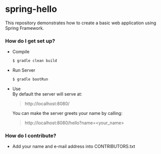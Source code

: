 # spring-hello #

This repository demonstrates how to create a basic web application using Spring Framework.

### How do I get set up? ###

* Compile
 
    ```bash
    $ gradle clean build
    ```

* Run Server

    ```bash
    $ gradle bootRun
    ```

* Use  
    By default the server will serve at:
    > http://localhost:8080/
    
    You can make the server greets your name by calling:
    > http://localhost:8080/hello?name=\<your\_name\>


### How do I contribute? ###

* Add your name and e-mail address into CONTRIBUTORS.txt
